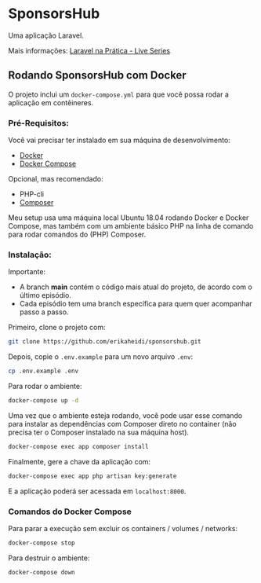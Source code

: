 # SponsorsHub

Uma aplicação Laravel.

Mais informações: [Laravel na Prática - Live Series](https://bit.ly/laravel-na-pratica)

## Rodando SponsorsHub com Docker

O projeto inclui um `docker-compose.yml` para que você possa rodar a aplicação em contêineres.


### Pré-Requisitos:

Você vai precisar ter instalado em sua máquina de desenvolvimento:

- [Docker](https://www.digitalocean.com/community/tutorials/how-to-install-and-use-docker-on-ubuntu-20-04)
- [Docker Compose](https://www.digitalocean.com/community/tutorials/how-to-install-and-use-docker-compose-on-ubuntu-20-04)

Opcional, mas recomendado:

- PHP-cli
- [Composer](https://www.digitalocean.com/community/tutorials/how-to-install-and-use-composer-on-ubuntu-20-04)

Meu setup usa uma máquina local Ubuntu 18.04 rodando Docker e Docker Compose, mas também com um ambiente básico PHP na linha de comando para rodar comandos do (PHP) Composer.

### Instalação:

Importante:
- A branch **main** contém o código mais atual do projeto, de acordo com o último episódio.
- Cada episódio tem uma branch específica para quem quer acompanhar passo a passo.

Primeiro, clone o projeto com:

```bash
git clone https://github.com/erikaheidi/sponsorshub.git
```

Depois, copie o `.env.example` para um novo arquivo `.env`:

```bash
cp .env.example .env
```

Para rodar o ambiente:

```bash
docker-compose up -d
```

Uma vez que o ambiente esteja rodando, você pode usar esse comando para instalar as dependências com Composer direto no container (não precisa ter o Composer instalado na sua máquina host).

```bash
docker-compose exec app composer install
```

Finalmente, gere a chave da aplicação com:

```bash
docker-compose exec app php artisan key:generate
```

E a aplicação poderá ser acessada em `localhost:8000`.

### Comandos do Docker Compose

Para parar a execução sem excluir os containers / volumes / networks:

```bash
docker-compose stop
```

Para destruir o ambiente:

```bash
docker-compose down
```
